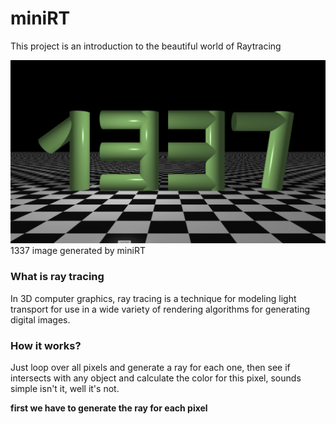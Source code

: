 # miniRT
This project is an introduction to the beautiful world of Raytracing

<img src="./1337.png" />
1337 image generated by miniRT
 
### What is ray tracing
In 3D computer graphics, ray tracing is a technique for modeling light 
transport for use in a wide variety of rendering algorithms for
generating digital images.

### How it works?

Just loop over all pixels and generate a ray for each one, then see if intersects with any object and calculate the color for this pixel, sounds simple isn't it, well it's not.

<b>first we have to generate the ray for each pixel</b>
